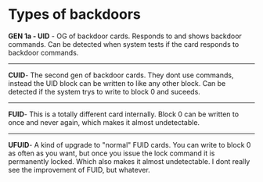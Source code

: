 # Types of backdoors
**GEN 1a - UID** - OG of backdoor cards. Responds to and shows backdoor commands. Can be detected when system tests if the card responds to backdoor commands.


***


**CUID**- The second gen of backdoor cards. They dont use commands, instead the UID block can be written to like any other block. Can be detected if the system trys to write to block 0 and suceeds.


***


**FUID**- This is a totally different card internally. Block 0 can be written to once and never again, which makes it almost undetectable.


***


**UFUID**- A kind of upgrade to "normal" FUID cards. You can write to block 0 as often as you want, but once you issue the lock command it is permanently locked. Which also makes it almost undetectable. I dont really see the improvement of FUID, but whatever.